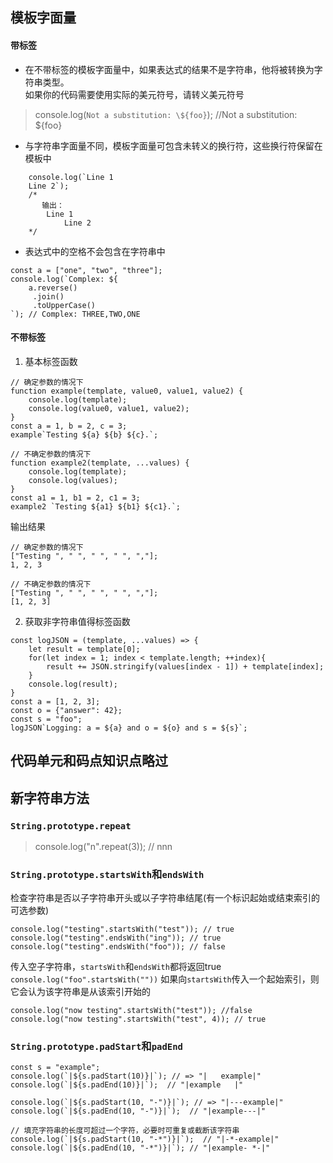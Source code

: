 ## 模板字面量
#### 带标签
+ 在不带标签的模板字面量中，如果表达式的结果不是字符串，他将被转换为字符串类型。<br />如果你的代码需要使用实际的美元符号，请转义美元符号
> console.log(`Not a substitution: \${foo}`);  //Not a substitution: ${foo}
+ 与字符串字面量不同，模板字面量可包含未转义的换行符，这些换行符保留在模板中
```
    console.log(`Line 1
    Line 2`);
    /*
       输出：
        Line 1
            Line 2
    */
```
+ 表达式中的空格不会包含在字符串中
```
const a = ["one", "two", "three"];
console.log(`Complex: ${
    a.reverse()
     .join()
     .toUpperCase()
`); // Complex: THREE,TWO,ONE
```

#### 不带标签
1. 基本标签函数
```
// 确定参数的情况下
function example(template, value0, value1, value2) {
    console.log(template);
    console.log(value0, value1, value2);
}
const a = 1, b = 2, c = 3;
example`Testing ${a} ${b} ${c}.`;

// 不确定参数的情况下
function example2(template, ...values) {
    console.log(template);
    console.log(values);
}
const a1 = 1, b1 = 2, c1 = 3;
example2 `Testing ${a1} ${b1} ${c1}.`;
```
输出结果
```
// 确定参数的情况下
["Testing ", " ", " ", " ", ","];
1, 2, 3

// 不确定参数的情况下
["Testing ", " ", " ", " ", ","];
[1, 2, 3]
```
2. 获取非字符串值得标签函数
```
const logJSON = (template, ...values) => {
    let result = template[0];
    for(let index = 1; index < template.length; ++index){
        result += JSON.stringify(values[index - 1]) + template[index];
    }
    console.log(result);
}
const a = [1, 2, 3];
const o = {"answer": 42};
const s = "foo";
logJSON`Logging: a = ${a} and o = ${o} and s = ${s}`;
```

## 代码单元和码点知识点略过
## 新字符串方法
### `String.prototype.repeat`
> console.log("n".repeat(3)); // nnn

### `String.prototype.startsWith`和`endsWith`<br />
检查字符串是否以子字符串开头或以子字符串结尾(有一个标识起始或结束索引的可选参数)
```
console.log("testing".startsWith("test")); // true
console.log("testing".endsWith("ing")); // true
console.log("testing".endsWith("foo")); // false
```
传入空子字符串，`startsWith`和`endsWith`都将返回true<br />
`console.log("foo".startsWith(""))`
如果向`startsWith`传入一个起始索引，则它会认为该字符串是从该索引开始的
```
console.log("now testing".startsWith("test")); //false
console.log("now testing".startsWith("test", 4)); // true
```
### `String.prototype.padStart`和`padEnd`
```
const s = "example";
console.log(`|${s.padStart(10)}|`); // => "|   example|"
console.log(`|${s.padEnd(10)}|`);  // "|example   |"

console.log(`|${s.padStart(10, "-")}|`); // => "|---example|"
console.log(`|${s.padEnd(10, "-")}|`);  // "|example---|"

// 填充字符串的长度可超过一个字符，必要时可重复或截断该字符串
console.log(`|${s.padStart(10, "-*")}|`);  // "|-*-example|"
console.log(`|${s.padEnd(10, "-*")}|`); // "|example- *-|"
```